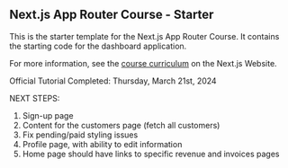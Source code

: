 ## Next.js App Router Course - Starter

This is the starter template for the Next.js App Router Course. It contains the starting code for the dashboard application.

For more information, see the [course curriculum](https://nextjs.org/learn) on the Next.js Website.

Official Tutorial Completed: Thursday, March 21st, 2024

NEXT STEPS:
1. Sign-up page
2. Content for the customers page (fetch all customers)
3. Fix pending/paid styling issues
4. Profile page, with ability to edit information
5. Home page should have links to specific revenue and invoices pages